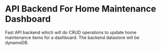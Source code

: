 # API Backend For Home Maintenance Dashboard
Fast API backend which will do CRUD operations to update home maintenance items for a dashboard. The backend datastore will be dynamoDB.